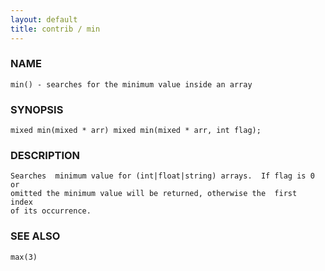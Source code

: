 ```yaml
---
layout: default
title: contrib / min
---
```


### NAME

    min() - searches for the minimum value inside an array

### SYNOPSIS

    mixed min(mixed * arr) mixed min(mixed * arr, int flag);

### DESCRIPTION

    Searches  minimum value for (int|float|string) arrays.  If flag is 0 or
    omitted the minimum value will be returned, otherwise the  first  index
    of its occurrence.

### SEE ALSO

    max(3)

